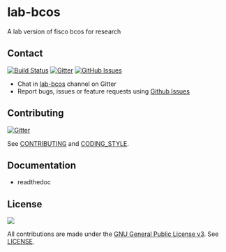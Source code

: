 # lab-bcos
A lab version of fisco bcos for research

## Contact
[![Build Status](https://travis-ci.org/FISCO-BCOS/lab-bcos.svg)](https://travis-ci.org/FISCO-BCOS/lab-bcos) [![Gitter](https://img.shields.io/gitter/room/fisco-bcos/Lobby.svg)](https://gitter.im/fisco-bcos/Lobby)
[![GitHub Issues](https://img.shields.io/github/issues-raw/FISCO-BCOS/lab-fisco.svg)](https://github.com/FISCO-BCOS/lab-bcos/issues)

- Chat in [lab-bcos](https://gitter.im/fisco-bcos/Lobby) channel on Gitter
- Report bugs, issues or feature requests using [Github Issues](https://github.com/FISCO-BCOS/lab-bcos/issues)


## Contributing

[![Gitter](https://img.shields.io/gitter/room/fisco-bcos/Lobby.svg)](https://gitter.im/fisco-bcos/Lobby)

See [CONTRIBUTING](CONTRIBUTING.md) and [CODING_STYLE](CODING_STYLE.md).



## Documentation

* readthedoc



## License

[![](https://img.shields.io/github/license/FISCO-BCOS/lab-bcos.svg)](LICENSE)

All contributions are made under the [GNU General Public License v3](https://www.gnu.org/licenses/gpl-3.0.en.html). See [LICENSE](LICENSE).